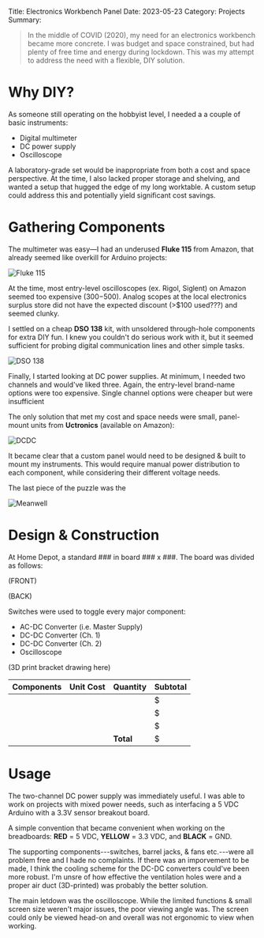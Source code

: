 Title: Electronics Workbench Panel
Date: 2023-05-23
Category: Projects
Summary:

> In the middle of COVID (2020), my need for an electronics workbench became more concrete. I was budget and space constrained, but had plenty of free time and energy during lockdown. This was my attempt to address the need with a flexible, DIY solution. 

# Why DIY?

As someone still operating on the hobbyist level, I needed a a couple of basic instruments:

- Digital multimeter
- DC power supply
- Oscilloscope

A laboratory-grade set would be inappropriate from both a cost and space perspective. At the time, I also lacked proper storage and shelving, and wanted a setup that hugged the edge of my long worktable. A custom setup could address this and potentially yield significant cost savings.

# Gathering Components

The multimeter was easy—I had an underused **Fluke 115** from Amazon, that already seemed like overkill for Arduino projects:

![Fluke 115](images/fluke_115.jpg)

At the time, most entry-level oscilloscopes (ex. Rigol, Siglent) on Amazon seemed too expensive ($300-$500). Analog scopes at the local electronics surplus store did not have the expected discount (>$100 used???) and seemed clunky. 

I settled on a cheap **DSO 138** kit, with unsoldered through-hole components for extra DIY fun. I knew you couldn't do serious work with it, but it seemed sufficient for probing digital communication lines and other simple tasks.

![DSO 138](images/dso_138_oscilloscope.jpg)

Finally, I started looking at DC power supplies. At minimum, I needed two channels and would've liked three. Again, the entry-level brand-name options were too expensive. Single channel options were cheaper but were insufficient

The only solution that met my cost and space needs were small, panel-mount units from **Uctronics** (available on Amazon):

![DCDC](images/uctronics_dcdc_converter.jpg)

It became clear that a custom panel would need to be designed & built to mount my instruments. This would require manual power distribution to each component, while considering their different voltage needs.

The last piece of the puzzle was the 

![Meanwell](images/meanwell_edr_120_24.jpg)

# Design & Construction

At Home Depot, a standard ### in board ### x ###. The board was divided as follows:

(FRONT)

(BACK)

Switches were used to toggle every major component:

- AC-DC Converter (i.e. Master Supply)
- DC-DC Converter (Ch. 1)
- DC-DC Converter (Ch. 2)
- Oscilloscope

(3D print bracket drawing here)

| **Components** | **Unit Cost** | **Quantity** | **Subtotal** |
|:--------------:|:-------------:|--------------|--------------|
|                |               |              | $            |
|                |               |              | $            |
|                |               |              | $            |
|                |               | **Total**    | $            |


# Usage

The two-channel DC power supply was immediately useful. I was able to work on projects with mixed power needs, such as interfacing a 5 VDC Arduino with a 3.3V sensor breakout board. 

A simple convention that became convenient when working on the breadboards:
**RED** = 5 VDC, **YELLOW** = 3.3 VDC, and **BLACK** = GND.

The supporting components---switches, barrel jacks, & fans etc.---were all problem free and I hade no complaints. If there was an imporvement to be made, I think the cooling scheme for the DC-DC converters could've been more robust. I'm unsre of how effective the ventilation holes were and a proper air duct (3D-printed) was probably the better solution.

The main letdown was the oscilloscope. While the limited functions & small screen size weren't major issues, the poor viewing angle was. The screen could only be viewed head-on and overall was not ergonomic to view when working.
